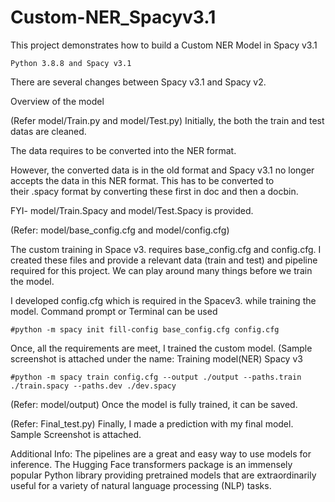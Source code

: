 # Custom-NER_Spacyv3.1
This project demonstrates how to build a Custom NER Model in Spacy v3.1
		
	Python 3.8.8 and Spacy v3.1

There are several changes between Spacy v3.1 and Spacy v2.
 
Overview of the model

(Refer model/Train.py and model/Test.py)
	Initially, the both the train and test datas are cleaned.

The data requires to be converted into the NER format.

However, the converted data is in the old format and Spacy v3.1 no longer accepts the data in this NER format. This has to be converted to their .spacy format by converting these first in doc and then a docbin.

FYI- model/Train.Spacy and model/Test.Spacy is provided.

(Refer: model/base_config.cfg and model/config.cfg)

The custom training in Space v3. requires base_config.cfg and config.cfg. I created these files and provide a relevant data (train and test) and pipeline required for this project. We can play around many things before we train the model. 

I developed config.cfg which is required in the Spacev3. while training the model. Command prompt or Terminal can be used
	
	#python -m spacy init fill-config base_config.cfg config.cfg

Once, all the requirements are meet, I trained the custom model. (Sample screenshot is attached under the name: Training model(NER) Spacy v3
		
	#python -m spacy train config.cfg --output ./output --paths.train ./train.spacy --paths.dev ./dev.spacy

(Refer: model/output)
 Once the model is fully trained, it can be saved. 

(Refer: Final_test.py)
Finally, I made a prediction with my final model. Sample Screenshot is attached.

Additional Info:
The pipelines are a great and easy way to use models for inference. The Hugging Face transformers package is an immensely popular Python library providing pretrained models that are extraordinarily useful for a variety of natural language processing (NLP) tasks.
